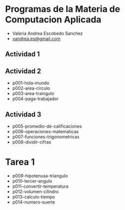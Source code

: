 # Programas de la Materia de Computacion Aplicada
- Valeria Andrea Escobedo Sanchez
- vandrea.es@gmail.com

## Actividad 1



## Actividad 2
- p001-hola-mundo
- p002-area-circulo
- p003-area-traingulo
- p004-paga-trabajador

## Actividad 3
- p005-promedio-de-calificaciones
- p006-operaciones-matematicas
- p007-funciones-trigonometricas
- p008-dividir-cifras

# Tarea 1
- p009-hipotenusa-triangulo
- p010-tercer-angulo
- p011-convertir-temperatura
- p012-volumen-cilindro
- p013-calculo-tiempo
- p014-numero-suerte